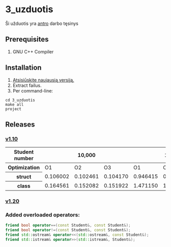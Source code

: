 # 3_uzduotis
Ši užduotis yra [antro](https://github.com/Effanuel/Duomenu-apdorojimas) darbo tęsinys

## Prerequisites
1. GNU C++ Compiler

## Installation
1. [Atsisiūskite naujausią versiją.]()
2. Extract failus.
3. Per command-line:

```
cd 3_uzduotis
make all
project
```

## Releases
### [v1.10](https://github.com/Effanuel/3_uzduotis/releases/tag/v1.11)

<table>
    <thead>
        <tr>
            <th>Student number</th>
            <th colspan=3>10,000</th>
            <th colspan=3>100,000</th>
        </tr>
    </thead>
    <tbody>
        <tr>
            <th>Optimization</th>
            <td>O1</td>
            <td>O2</td>
            <td>O3</td>
            <td>O1</td>
            <td>O2</td>
            <td>O3</td>
        </tr>
        <tr>
            <th>struct</th>
            <td>0.106002</td>
            <td>0.102461</td>
            <td>0.104170</td>
            <td>0.946415</td>
            <td>0.892254</td>
            <td>0.864305</td>
        </tr>
        <tr>
            <th>class</th>
            <td>0.164561</td>
            <td>0.152082</td>
            <td>0.151922</td>
            <td>1.471150</td>
            <td>1.448763</td>
            <td>1.410840</td>
        </tr>
    </tbody>
</table>


### [v1.20](www.google.com)

### Added overloaded operators:
```C++
friend bool operator==(const Student&, const Student&);
friend bool operator!=(const Student&, const Student&);
friend std::ostream& operator<<(std::ostream&, const Student&);
friend std::istream& operator>>(std::istream&, Student&);
```
